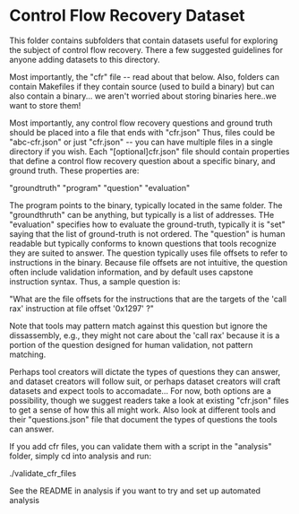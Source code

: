 # Control Flow Recovery Dataset

This folder contains subfolders that contain datasets useful for exploring
the subject of control flow recovery.  There a few suggested guidelines
for anyone adding datasets to this directory.

Most importantly, the "cfr" file -- read about that below.
Also, folders can contain Makefiles if they contain source (used to
build a binary) but can also contain a binary... we aren't worried about
storing binaries here..we want to store them!

Most importantly, any control flow recovery questions and ground
truth should be placed into a file that ends with "cfr.json"
Thus, files could be "abc-cfr.json" or just "cfr.json" -- you
can have multiple files in a single directory if you wish.
Each "[optional]cfr.json" file should contain properties that
define a control flow recovery question about a specific binary,
and ground truth.  These properties are:

"groundtruth"
"program"
"question"
"evaluation"

The program points to the binary, typically located in the same folder.
The "groundthruth" can be anything, but typically is a list of addresses.
THe "evaluation" specifies how to evaluate the ground-truth, typically
it is "set" saying that the list of ground-truth is not ordered.
The "question" is human readable but typically conforms to known questions
that tools recognize they are suited to answer.  The question typically
uses file offsets to refer to instructions in the binary.  Because file
offsets are not intuitive, the question often include validation information,
and by default uses capstone instruction syntax.  Thus, a sample question is:

"What are the file offsets for the instructions that are the targets of the 'call rax' instruction at file offset '0x1297' ?"

Note that tools may pattern match against this question but ignore the dissassembly, e.g., they might
not care about the 'call rax' because it is a portion of the question designed for human validation, not pattern
matching.

Perhaps tool creators will dictate the types of questions they can answer, and dataset creators will follow
suit, or perhaps dataset creators will craft datasets and expect tools to accomadate... For now, both options
are a possibility, though we suggest readers take a look at existing "cfr.json" files to get a sense of how this
all might work.  Also look at different tools and their "questions.json" file that document the types of questions
the tools can answer.

If you add cfr files, you can validate them with a script in the "analysis" folder, simply cd into analysis and run:

./validate_cfr_files

See the README in analysis if you want to try and set up automated analysis
